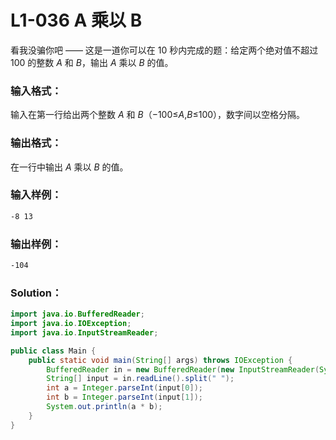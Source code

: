 # L1-036 A 乘以 B

看我没骗你吧 —— 这是一道你可以在 10 秒内完成的题：给定两个绝对值不超过 100 的整数 _A_ 和 _B_，输出 _A_ 乘以 _B_ 的值。

### 输入格式：

输入在第一行给出两个整数 _A_ 和 _B_（−100≤*A*,*B*≤100），数字间以空格分隔。

### 输出格式：

在一行中输出 _A_ 乘以 _B_ 的值。

### 输入样例：

```tex
-8 13
```

### 输出样例：

```tex
-104
```

### Solution：

```java
import java.io.BufferedReader;
import java.io.IOException;
import java.io.InputStreamReader;

public class Main {
    public static void main(String[] args) throws IOException {
        BufferedReader in = new BufferedReader(new InputStreamReader(System.in));
        String[] input = in.readLine().split(" ");
        int a = Integer.parseInt(input[0]);
        int b = Integer.parseInt(input[1]);
        System.out.println(a * b);
    }
}
```
